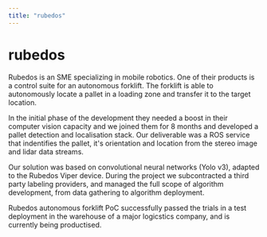 ```yaml
---
title: "rubedos"
---
```


# rubedos

Rubedos is an SME specializing in mobile robotics. One of their products is a control
suite for an autonomous forklift. The forklift is able to autonomously locate a
pallet in a loading zone and transfer it to the target location.

In the initial phase of the development they needed a boost in their computer vision
capacity and we joined them for 8 months and developed a pallet detection and
localisation stack. Our deliverable was a ROS service that indentifies the pallet, it's
orientation and location from the stereo image and lidar data streams.

Our solution was based on convolutional neural networks (Yolo v3), adapted to the
Rubedos Viper device. During the project we subcontracted a third party labeling
providers, and managed the full scope of algorithm development, from data gathering
to algorithm deployment.

Rubedos autonomous forklift PoC successfully passed the trials in a test deployment
in the warehouse of a major logicstics company, and is currently being productised.